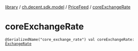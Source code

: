 [library](../../index.md) / [ch.decent.sdk.model](../index.md) / [PriceFeed](index.md) / [coreExchangeRate](./core-exchange-rate.md)

# coreExchangeRate

`@SerializedName("core_exchange_rate") val coreExchangeRate: `[`ExchangeRate`](../-exchange-rate/index.md)